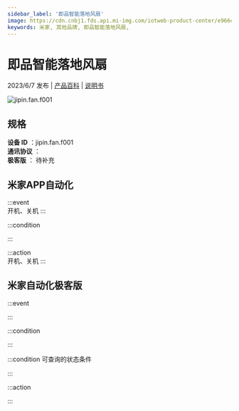 ```yaml
---
sidebar_label: '即品智能落地风扇'
image: https://cdn.cnbj1.fds.api.mi-img.com/iotweb-product-center/e966cf16256d1642824378b124a15d6d_1681712808086.png?GalaxyAccessKeyId=AKVGLQWBOVIRQ3XLEW&Expires=9223372036854775807&Signature=I5nOcVRud7vdApHKPCuv4uO6B2A=
keywords: 米家, 其他品牌, 即品智能落地风扇, 
---
```

# 即品智能落地风扇

2023/6/7 发布 | [产品百科](https://home.mi.com/webapp/content/baike/product/index.html?model=jipin.fan.f001/) | [说明书](https://home.mi.com/views/introduction.html?model=jipin.fan.f001&region=cn)

![jipin.fan.f001](https://cdn.cnbj1.fds.api.mi-img.com/iotweb-product-center/e966cf16256d1642824378b124a15d6d_1681712808086.png?GalaxyAccessKeyId=AKVGLQWBOVIRQ3XLEW&Expires=9223372036854775807&Signature=I5nOcVRud7vdApHKPCuv4uO6B2A=)

## 规格  
> 
**设备 ID** ：jipin.fan.f001  
**通讯协议** ：  
**极客版**  ： 待补充 


## 米家APP自动化  

:::event  
开机、关机
:::

:::condition  

:::

:::action   
开机、关机
:::

## 米家自动化极客版  

:::event  

:::

:::condition  

:::

:::condition 可查询的状态条件  

:::

:::action  

:::

        
